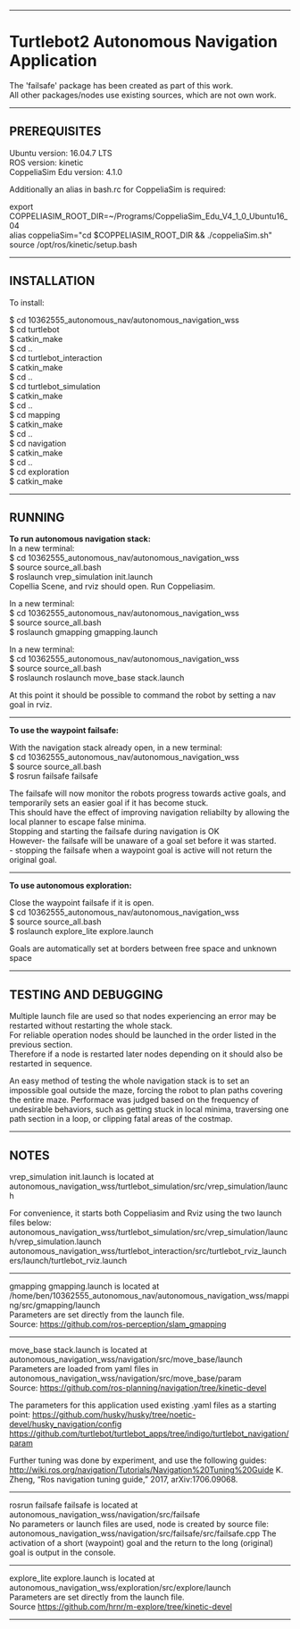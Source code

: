 __________________________________________________________________________________
# Turtlebot2 Autonomous Navigation Application 

The 'failsafe' package has been created as part of this work.  
All other packages/nodes use existing sources, which are not own work. 
__________________________________________________________________________________
## PREREQUISITES  

Ubuntu          version: 16.04.7 LTS  
ROS    	 version: kinetic  
CoppeliaSim Edu version: 4.1.0  

Additionally an alias in bash.rc for CoppeliaSim is required:

export   
COPPELIASIM_ROOT_DIR=~/Programs/CoppeliaSim_Edu_V4_1_0_Ubuntu16_04  
alias coppeliaSim="cd $COPPELIASIM_ROOT_DIR && ./coppeliaSim.sh"  
source /opt/ros/kinetic/setup.bash
_________________________________________________________________________________
## INSTALLATION 
To install:

$ cd 10362555_autonomous_nav/autonomous_navigation_wss  
$ cd turtlebot  
$ catkin_make  
$ cd ..  
$ cd turtlebot_interaction  
$ catkin_make  
$ cd ..  
$ cd turtlebot_simulation  
$ catkin_make  
$ cd ..  
$ cd mapping  
$ catkin_make  
$ cd ..  
$ cd navigation  
$ catkin_make  
$ cd ..  
$ cd exploration  
$ catkin_make

__________________________________________________________________________________
## RUNNING 

**To run autonomous navigation stack:**  
In a new terminal:  
$ cd 10362555_autonomous_nav/autonomous_navigation_wss  
$ source source_all.bash  
$ roslaunch vrep_simulation init.launch   
 Copellia Scene, and rviz should open. Run Coppeliasim.

In a new terminal:  
$ cd 10362555_autonomous_nav/autonomous_navigation_wss  
$ source source_all.bash  
$ roslaunch gmapping gmapping.launch  

In a new terminal:  
$ cd 10362555_autonomous_nav/autonomous_navigation_wss  
$ source source_all.bash  
$ roslaunch roslaunch move_base stack.launch 

At this point it should be possible to command the robot by setting a nav goal in rviz. 
__________________________________________________________________
**To use the waypoint failsafe:**

With the navigation stack already open, in a new terminal:  
$ cd 10362555_autonomous_nav/autonomous_navigation_wss  
$ source source_all.bash  
$ rosrun failsafe failsafe

The failsafe will now monitor the robots progress towards active goals, and temporarily sets an easier goal if it has become stuck.  
This should have the effect of improving navigation reliabilty by allowing the local planner to escape false minima.  
Stopping and starting the failsafe during navigation is OK  
However- the failsafe will be unaware of a goal set before it was started.  
       - stopping the failsafe when a waypoint goal is active will not return the original goal.
__________________________________________________________________
**To use autonomous exploration:**
 
Close the waypoint failsafe if it is open.  
$ cd 10362555_autonomous_nav/autonomous_navigation_wss  
$ source source_all.bash  
$ roslaunch explore_lite explore.launch

Goals are automatically set at borders between free space and unknown space 
__________________________________________________________________________________  
## TESTING AND DEBUGGING  
Multiple launch file are used so that nodes experiencing an error may be restarted without restarting the whole stack.  
For reliable operation nodes should be launched in the order listed in the previous section.   
Therefore if a node is restarted later nodes depending on it should also be restarted in sequence. 

An easy method of testing the whole navigation stack is to set an impossible goal outside the maze, forcing the robot to plan paths covering the entire maze.
Performace was judged based on the frequency of undesirable behaviors, such as getting stuck in local minima, traversing one path section in a loop, or clipping fatal areas of the costmap.    
__________________________________________________________________________________
## NOTES

vrep_simulation init.launch is located at autonomous_navigation_wss/turtlebot_simulation/src/vrep_simulation/launch

For convenience, it starts both Coppeliasim and Rviz using the two launch files below:  
autonomous_navigation_wss/turtlebot_simulation/src/vrep_simulation/launch/vrep_simulation.launch  
autonomous_navigation_wss/turtlebot_interaction/src/turtlebot_rviz_launchers/launch/turtlebot_rviz.launch
__________________________________________________________________

gmapping gmapping.launch is located at /home/ben/10362555_autonomous_nav/autonomous_navigation_wss/mapping/src/gmapping/launch  
Parameters are set directly from the launch file.  
Source: https://github.com/ros-perception/slam_gmapping
__________________________________________________________________

move_base stack.launch is located at autonomous_navigation_wss/navigation/src/move_base/launch  
Parameters are loaded from yaml files in autonomous_navigation_wss/navigation/src/move_base/param  
Source: https://github.com/ros-planning/navigation/tree/kinetic-devel

The parameters for this application used existing .yaml files as a starting point:
https://github.com/husky/husky/tree/noetic-devel/husky_navigation/config
https://github.com/turtlebot/turtlebot_apps/tree/indigo/turtlebot_navigation/param

Further tuning was done by experiment, and use the following guides: 
http://wiki.ros.org/navigation/Tutorials/Navigation%20Tuning%20Guide
K. Zheng, “Ros navigation tuning guide,” 2017, arXiv:1706.09068.
__________________________________________________________________

rosrun failsafe failsafe is located at autonomous_navigation_wss/navigation/src/failsafe  
No parameters or launch files are used, node is created by source file: autonomous_navigation_wss/navigation/src/failsafe/src/failsafe.cpp
The activation of a short (waypoint) goal and the return to the long (original) goal is output in the console. 
__________________________________________________________________

explore_lite explore.launch is located at autonomous_navigation_wss/exploration/src/explore/launch  
Parameters are set directly from the launch file.  
Source https://github.com/hrnr/m-explore/tree/kinetic-devel
__________________________________________________________________



